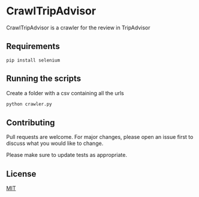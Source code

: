 # CrawlTripAdvisor

CrawlTripAdvisor is a crawler for the review in TripAdvisor


## Requirements

```pydocstring
pip install selenium
```

## Running the scripts

Create a folder with a csv containing all the urls

```zsh
python crawler.py
```





## Contributing
Pull requests are welcome. For major changes, please open an issue first to discuss what you would like to change.

Please make sure to update tests as appropriate.

## License
[MIT](https://choosealicense.com/licenses/mit/)